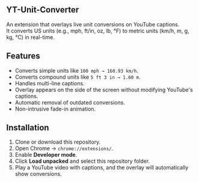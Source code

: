 ## YT-Unit-Converter

An extension that overlays live unit conversions on YouTube captions.  
It converts US units (e.g., mph, ft/in, oz, lb, °F) to metric units (km/h, m, g, kg, °C) in real-time.

## Features

- Converts simple units like `100 mph → 160.93 km/h`.
- Converts compound units like `5 ft 3 in → 1.60 m`.
- Handles multi-line captions.
- Overlay appears on the side of the screen without modifying YouTube's captions.
- Automatic removal of outdated conversions.
- Non-intrusive fade-in animation.

## Installation

1. Clone or download this repository.
2. Open Chrome → `chrome://extensions/`.
3. Enable **Developer mode**.
4. Click **Load unpacked** and select this repository folder.
5. Play a YouTube video with captions, and the overlay will automatically show conversions.

